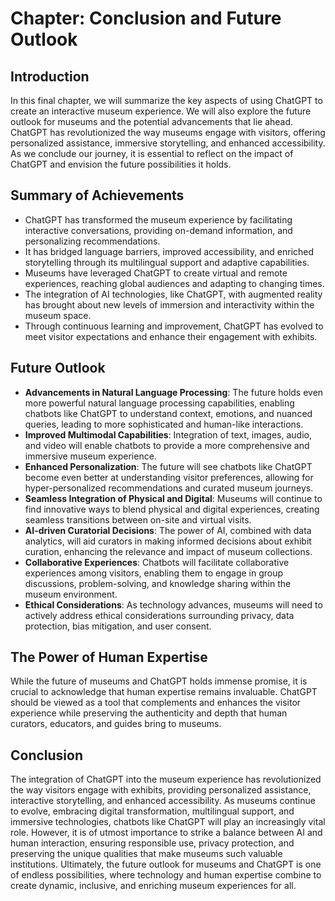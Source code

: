 Chapter: Conclusion and Future Outlook
======================================

Introduction
------------

In this final chapter, we will summarize the key aspects of using ChatGPT to create an interactive museum experience. We will also explore the future outlook for museums and the potential advancements that lie ahead. ChatGPT has revolutionized the way museums engage with visitors, offering personalized assistance, immersive storytelling, and enhanced accessibility. As we conclude our journey, it is essential to reflect on the impact of ChatGPT and envision the future possibilities it holds.

Summary of Achievements
-----------------------

* ChatGPT has transformed the museum experience by facilitating interactive conversations, providing on-demand information, and personalizing recommendations.
* It has bridged language barriers, improved accessibility, and enriched storytelling through its multilingual support and adaptive capabilities.
* Museums have leveraged ChatGPT to create virtual and remote experiences, reaching global audiences and adapting to changing times.
* The integration of AI technologies, like ChatGPT, with augmented reality has brought about new levels of immersion and interactivity within the museum space.
* Through continuous learning and improvement, ChatGPT has evolved to meet visitor expectations and enhance their engagement with exhibits.

Future Outlook
--------------

* **Advancements in Natural Language Processing**: The future holds even more powerful natural language processing capabilities, enabling chatbots like ChatGPT to understand context, emotions, and nuanced queries, leading to more sophisticated and human-like interactions.
* **Improved Multimodal Capabilities**: Integration of text, images, audio, and video will enable chatbots to provide a more comprehensive and immersive museum experience.
* **Enhanced Personalization**: The future will see chatbots like ChatGPT become even better at understanding visitor preferences, allowing for hyper-personalized recommendations and curated museum journeys.
* **Seamless Integration of Physical and Digital**: Museums will continue to find innovative ways to blend physical and digital experiences, creating seamless transitions between on-site and virtual visits.
* **AI-driven Curatorial Decisions**: The power of AI, combined with data analytics, will aid curators in making informed decisions about exhibit curation, enhancing the relevance and impact of museum collections.
* **Collaborative Experiences**: Chatbots will facilitate collaborative experiences among visitors, enabling them to engage in group discussions, problem-solving, and knowledge sharing within the museum environment.
* **Ethical Considerations**: As technology advances, museums will need to actively address ethical considerations surrounding privacy, data protection, bias mitigation, and user consent.

The Power of Human Expertise
----------------------------

While the future of museums and ChatGPT holds immense promise, it is crucial to acknowledge that human expertise remains invaluable. ChatGPT should be viewed as a tool that complements and enhances the visitor experience while preserving the authenticity and depth that human curators, educators, and guides bring to museums.

Conclusion
----------

The integration of ChatGPT into the museum experience has revolutionized the way visitors engage with exhibits, providing personalized assistance, interactive storytelling, and enhanced accessibility. As museums continue to evolve, embracing digital transformation, multilingual support, and immersive technologies, chatbots like ChatGPT will play an increasingly vital role. However, it is of utmost importance to strike a balance between AI and human interaction, ensuring responsible use, privacy protection, and preserving the unique qualities that make museums such valuable institutions. Ultimately, the future outlook for museums and ChatGPT is one of endless possibilities, where technology and human expertise combine to create dynamic, inclusive, and enriching museum experiences for all.
